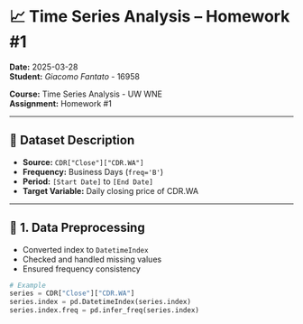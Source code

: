 # 📈 Time Series Analysis – Homework #1

**Date:** 2025-03-28  
**Student:** *Giacomo Fantato* - 16958

**Course:** Time Series Analysis - UW WNE  
**Assignment:** Homework #1

---

## 📂 Dataset Description

- **Source:** `CDR["Close"]["CDR.WA"]`
- **Frequency:** Business Days (`freq='B'`)
- **Period:** `[Start Date]` to `[End Date]`
- **Target Variable:** Daily closing price of CDR.WA

---

## 🧼 1. Data Preprocessing

- Converted index to `DatetimeIndex`
- Checked and handled missing values
- Ensured frequency consistency

```python
# Example
series = CDR["Close"]["CDR.WA"]
series.index = pd.DatetimeIndex(series.index)
series.index.freq = pd.infer_freq(series.index)

